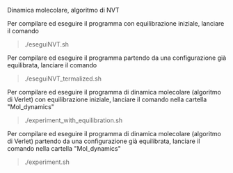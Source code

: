 Dinamica molecolare, algoritmo di NVT 


Per compilare ed eseguire il programma con equilibrazione iniziale, lanciare il comando
>./eseguiNVT.sh

Per compilare ed eseguire il programma partendo da una configurazione già equilibrata, lanciare il comando
>./eseguiNVT_termalized.sh


Per compilare ed eseguire il programma di dinamica molecolare (algoritmo di Verlet) con equilibrazione iniziale, lanciare il comando nella cartella "Mol_dynamics"
>./experiment_with_equilibration.sh

Per compilare ed eseguire il programma di dinamica molecolare (algoritmo di Verlet) partendo da una configurazione già equilibrata, lanciare il comando nella cartella "Mol_dynamics"
>./experiment.sh
